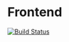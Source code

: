 # Frontend
[![Build Status](https://travis-ci.com/MCM-LangBuddy/Frontend.svg?branch=master)](https://travis-ci.com/MCM-LangBuddy/Frontend)